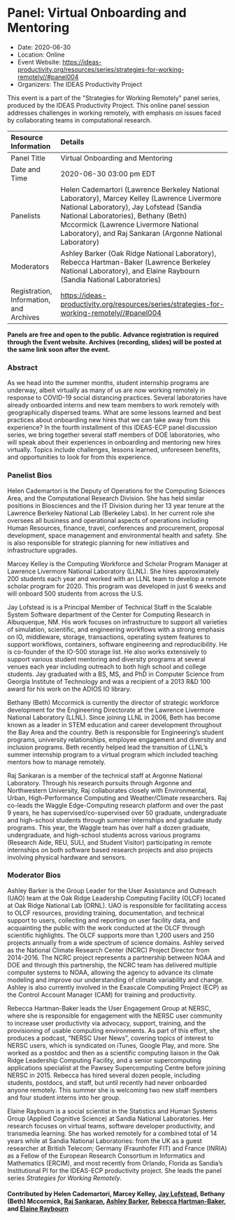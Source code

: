 # Panel: Virtual Onboarding and Mentoring

- Date: 2020-06-30
- Location: Online
- Event Website: https://ideas-productivity.org/resources/series/strategies-for-working-remotely//#panel004
- Organizers: The IDEAS Productivity Project
			   
This event is a part of the "Strategies for Working Remotely" 
panel series, produced by the IDEAS Productivity
Project.
This online panel session addresses challenges in working remotely, with emphasis on issues faced by collaborating teams in computational research.

Resource Information | Details
:--- | :---			   
Panel Title | Virtual Onboarding and Mentoring
Date and Time | 2020-06-30 03:00 pm EDT
Panelists | Helen Cademartori (Lawrence Berkeley National Laboratory), Marcey Kelley (Lawrence Livermore National Laboratory), Jay Lofstead (Sandia National Laboratories), Bethany (Beth) Mccormick (Lawrence Livermore National Laboratory),  and Raj Sankaran (Argonne National Laboratory)
Moderators | Ashley Barker (Oak Ridge National Laboratory), Rebecca Hartman-Baker (Lawrence Berkeley National Laboratory),  and Elaine Raybourn (Sandia National Laboratories)
Registration, Information, and Archives | 	<https://ideas-productivity.org/resources/series/strategies-for-working-remotely//#panel004>	   

**Panels are free and open to the public. Advance registration is required through the Event website. Archives (recording, slides) will be posted at the same link soon after the event.**

### Abstract
<p>As we head into the summer months, student internship programs are underway, albeit virtually as many of us are now working remotely in response to COVID-19 social distancing practices. Several laboratories have already onboarded interns and new team members to work remotely with geographically dispersed teams. What are some lessons learned and best practices about onboarding new hires that we can take away from this experience? In the fourth installment of this IDEAS-ECP panel discussion series, we bring together several staff members of DOE laboratories, who will speak about their experiences in onboarding and mentoring new hires virtually. Topics include challenges, lessons learned, unforeseen benefits, and opportunities to look for from this experience.</p>



### Panelist Bios
<p>Helen Cademartori is the Deputy of Operations for the Computing
Sciences Area, and the Computational Research Division.  She has held
similar positions in Biosciences and the IT Division during her 13
year tenure at the Lawrence Berkeley National Lab (Berkeley Labs).  In
her current role she oversees all business and operational aspects of
operations including Human Resources, finance, travel, conferences and
procurement, proposal development, space management and environmental
health and safety.  She is also responsible for strategic planning for
new initiatives and infrastructure upgrades.</p>
<p>Marcey Kelley is the Computing Workforce and Scholar Program Manager
at Lawrence Livermore National Laboratory (LLNL).  She hires
approximately 200 students each year and worked with an LLNL team to
develop a remote scholar program for 2020.  This program was developed
in just 6 weeks and will onboard 500 students from across the U.S.</p>
<p>Jay Lofstead is is a Principal Member of Technical Staff in the
Scalable System Software department of the Center for Computing
Research in Albuquerque, NM. His work focuses on infrastructure to
support all varieties of simulation, scientific, and engineering
workflows with a strong emphasis on IO, middleware, storage,
transactions, operating system features to support workflows,
containers, software engineering and reproducibility. He is co-founder
of the IO-500 storage list. He also works extensively to support
various student mentoring and diversity programs at several venues
each year including outreach to both high school and college
students. Jay graduated with a BS, MS, and PhD in Computer Science
from Georgia Institute of Technology and was a recipient of a 2013 R&amp;D
100 award for his work on the ADIOS IO library.</p>

<p>Bethany (Beth) Mccormick is currently the director of strategic
workforce development for the Engineering Directorate at the Lawrence
Livermore National Laboratory (LLNL).  Since joining LLNL in 2006,
Beth has become known as a leader in STEM education and career
development throughout the Bay Area and the country. Beth is
responsible for Engineering’s student programs, university
relationships, employee engagement and diversity and inclusion
programs.  Beth recently helped lead the transition of LLNL’s summer
internship program to a virtual program which included teaching
mentors how to manage remotely.</p>
<p>Raj Sankaran is a member of the technical staff at Argonne National
Laboratory. Through his research pursuits through Argonne and
Northwestern University, Raj collaborates closely with Environmental,
Urban, High-Performance Computing and Weather/Climate researchers. Raj
co-leads the Waggle Edge-Computing research platform and over the past
9 years, he has supervised/co-supervised over 50 graduate,
undergraduate and high-school students through summer internships and
graduate study programs. This year, the Waggle team has over half a
dozen graduate, undergraduate, and high-school students across various
programs (Research Aide, REU, SULI, and Student Visitor) participating
in remote internships on both software based research projects and
also projects involving physical hardware and sensors.</p>

    


### Moderator Bios
<p>Ashley Barker is the Group Leader for the User Assistance and Outreach
(UAO) team at the Oak Ridge Leadership Computing Facility (OLCF)
located at Oak Ridge National Lab (ORNL). UAO is responsible for
facilitating access to OLCF resources, providing training,
documentation, and technical support to users, collecting and
reporting on user facility data, and acquainting the public with the
work conducted at the OLCF through scientific highlights. The OLCF
supports more than 1,200 users and 250 projects annually from a wide
spectrum of science domains. Ashley served as the National Climate
Research Center (NCRC) Project Director from 2014-2016. The NCRC
project represents a partnership between NOAA and DOE and through this
partnership, the NCRC team has delivered multiple computer systems to
NOAA, allowing the agency to advance its climate modeling and improve
our understanding of climate variability and change. Ashley is also
currently involved in the Exascale Computing Project (ECP) as the
Control Account Manager (CAM) for training and productivity.</p>
<p>Rebecca Hartman-Baker leads the User Engagement Group at NERSC, where
she is responsible for engagement with the NERSC user community to
increase user productivity via advocacy, support, training, and the
provisioning of usable computing environments. As part of this effort,
she produces a podcast, &#8220;NERSC User News&#8221;, covering topics of interest
to NERSC users, which is syndicated on iTunes, Google Play, and
more. She worked as a postdoc and then as a scientific computing
liaison in the Oak Ridge Leadership Computing Facility, and a senior
supercomputing applications specialist at the Pawsey Supercomputing
Centre before joining NERSC in 2015. Rebecca has hired several dozen
people, including students, postdocs, and staff, but until recently
had never onboarded anyone remotely. This summer she is welcoming two
new staff members and four student interns into her group.</p>
<!-- Bio for moderator 4 -->
<p>Elaine Raybourn is a social scientist in the Statistics and Human
Systems Group (Applied Cognitive Science) at Sandia National
Laboratories. Her research focuses on virtual teams, software
developer productivity, and transmedia learning. She has worked
remotely for a combined total of 14 years while at Sandia National
Laboratories: from the UK as a guest researcher at British Telecom;
Germany (Fraunhofer FIT) and France (INRIA) as a Fellow of the
European Research Consortium in Informatics and Mathematics (ERCIM),
and most recently from Orlando, Florida as Sandia’s Institutional PI
for the IDEAS-ECP productivity project. She leads the panel series
<em>Strategies for Working Remotely</em>.</p>

<!-- Bio for moderator 2, 3
Elaine Raybourn is a social scientist who has worked remotely for a
combined total of 14 years while at Sandia National Laboratories: from
the UK as a guest researcher at British Telecom; Germany (FhG FIT) and
France (INRIA) as a Fellow of the European Research Consortium in
Informatics and Mathematics (ERCIM), and most recently from Orlando,
Florida as a member of Sandia’s Statistics and Human Systems Group
(Applied Cognitive Science) and the IDEAS-ECP productivity project.
-->

<!--- Bio for panel 1 
<p>Elaine Raybourn is a social scientist who has worked remotely for a
combined total of 14 years while at Sandia National Laboratories: from
the UK as a guest researcher at British Telecom; Germany and France as
a Fellow of the European Research Consortium in Informatics and
Mathematics (ERCIM), and most recently from Orlando, Florida as a
member of Sandia’s Statistics and Human Systems Group and the
IDEAS-ECP productivity project.</p>
--->

    

#### Contributed by Helen Cademartori, Marcey Kelley, [Jay Lofstead](https://github.com/gflofst "Jay Lofstead GitHub profile"), Bethany (Beth) Mccormick, [Raj Sankaran](https://github.com/rajeshxsankaran "Raj Sankaran GitHub profile"), [Ashley Barker](https://github.com/ashley08 "Ashley Barker Github Profile"), [Rebecca Hartman-Baker](https://github.com/hartmanbaker "Rebecca Hartman-Baker GitHub profile"), and [Elaine Raybourn](https://github.com/elaineraybourn "Elaine Raybourn GitHub profile")

<!---
Publish: yes
Categories: skills
Topics: online learning
Level: 2
Prerequisites: default
Aggregate: none
--->

